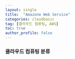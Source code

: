 ```yaml
---
layout: single
title:  "Amazone Web Service"
categories: cloudbasic
tag: [클라우드 컴퓨팅, AWS]
toc: true
author_profile: false
---
```


### 클라우드 컴퓨팅 분류
